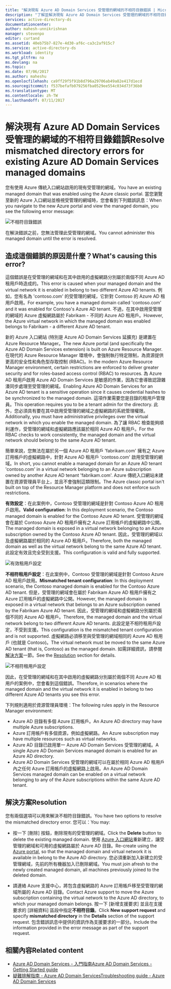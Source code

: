 ```yaml
---
title: "解決現有 Azure AD Domain Services 受管理的網域的不相符目錄錯誤 | Microsoft Docs"
description: "了解並解決現有 Azure AD Domain Services 受管理的網域的不相符目錄錯誤"
services: active-directory-ds
documentationcenter: 
author: mahesh-unnikrishnan
manager: stevenpo
editor: curtand
ms.assetid: 40eb75b7-827e-4d30-af6c-ca3c2af915c7
ms.service: active-directory-ds
ms.workload: identity
ms.tgt_pltfrm: na
ms.devlang: na
ms.topic: 
ms.date: 07/06/2017
ms.author: maheshu
ms.openlocfilehash: ca9ff29f5f91b8d796a29706ab49a82e417d1ecd
ms.sourcegitcommit: f537befafb079256fba0529ee554c034d73f36b0
ms.translationtype: MT
ms.contentlocale: zh-TW
ms.lasthandoff: 07/11/2017
---
```

# <a name="resolve-mismatched-directory-errors-for-existing-azure-ad-domain-services-managed-domains"></a><span data-ttu-id="66cba-103">解決現有 Azure AD Domain Services 受管理的網域的不相符目錄錯誤</span><span class="sxs-lookup"><span data-stu-id="66cba-103">Resolve mismatched directory errors for existing Azure AD Domain Services managed domains</span></span>
<span data-ttu-id="66cba-104">您有使用 Azure 傳統入口網站啟用的現有受管理的網域。</span><span class="sxs-lookup"><span data-stu-id="66cba-104">You have an existing managed domain that was enabled using the Azure classic portal.</span></span> <span data-ttu-id="66cba-105">當您瀏覽至新的 Azure 入口網站並檢視受管理的網域時，您會看到下列錯誤訊息：</span><span class="sxs-lookup"><span data-stu-id="66cba-105">When you navigate to the new Azure portal and view the managed domain, you see the following error message:</span></span>

![不相符目錄錯誤](.\media\getting-started\mismatched-tenant-error.png)

<span data-ttu-id="66cba-107">在解決錯誤之前，您無法管理此受管理的網域。</span><span class="sxs-lookup"><span data-stu-id="66cba-107">You cannot administer this managed domain until the error is resolved.</span></span>


## <a name="whats-causing-this-error"></a><span data-ttu-id="66cba-108">造成這個錯誤的原因是什麼？</span><span class="sxs-lookup"><span data-stu-id="66cba-108">What's causing this error?</span></span>
<span data-ttu-id="66cba-109">這個錯誤是在受管理的網域和在其中啟用的虛擬網路分別屬於兩個不同 Azure AD 租用戶時造成的。</span><span class="sxs-lookup"><span data-stu-id="66cba-109">This error is caused when your managed domain and the virtual network it is enabled in belong to two different Azure AD tenants.</span></span> <span data-ttu-id="66cba-110">例如，您有名為 'contoso.com' 的受管理的網域，它針對 Contoso 的 Azure AD 租用戶啟用。</span><span class="sxs-lookup"><span data-stu-id="66cba-110">For example, you have a managed domain called 'contoso.com' and it was enabled for Contoso's Azure AD tenant.</span></span> <span data-ttu-id="66cba-111">不過，在其中啟用受管理的網域的 Azure 虛擬網路屬於 Fabrikam - 不同的 Azure AD 租用戶。</span><span class="sxs-lookup"><span data-stu-id="66cba-111">However, the Azure virtual network in which the managed domain was enabled belongs to Fabrikam - a different Azure AD tenant.</span></span>

<span data-ttu-id="66cba-112">新的 Azure 入口網站 (特別是 Azure AD Domain Services 延擴充) 是建置在 Azure Resource Manager。</span><span class="sxs-lookup"><span data-stu-id="66cba-112">The new Azure portal (and specifically the Azure AD Domain Services extension) is built on Azure Resource Manager.</span></span> <span data-ttu-id="66cba-113">在現代的 Azure Resource Manager 環境中，會強制執行特定限制，為資源提供更高的安全性和角色型存取控制 (RBAC)。</span><span class="sxs-lookup"><span data-stu-id="66cba-113">In the modern Azure Resource Manager environment, certain restrictions are enforced to deliver greater security and for roles-based access control (RBAC) to resources.</span></span> <span data-ttu-id="66cba-114">為 Azure AD 租用戶啟用 Azure AD Domain Services 是敏感的作業，因為它會導致認證雜湊同步處理至受管理的網域。</span><span class="sxs-lookup"><span data-stu-id="66cba-114">Enabling Azure AD Domain Services for an Azure AD tenant is a sensitive operation since it causes credential hashes to be synchronized to the managed domain.</span></span> <span data-ttu-id="66cba-115">這項作業需要您是目錄的租用戶管理員。</span><span class="sxs-lookup"><span data-stu-id="66cba-115">This operation requires you to be a tenant admin for the directory.</span></span> <span data-ttu-id="66cba-116">此外，您必須具有要在其中啟用受管理的網域之虛擬網路的系統管理權限。</span><span class="sxs-lookup"><span data-stu-id="66cba-116">Additionally, you must have administrative privileges over the virtual network in which you enable the managed domain.</span></span> <span data-ttu-id="66cba-117">為了讓 RBAC 檢查能夠順利運作，受管理的網域和虛擬網路應該屬於相同 Azure AD 租用戶。</span><span class="sxs-lookup"><span data-stu-id="66cba-117">For the RBAC checks to work consistently, the managed domain and the virtual network should belong to the same Azure AD tenant.</span></span>

<span data-ttu-id="66cba-118">簡單來說，您無法在屬於另一個 Azure AD 租用戶 'fabrikam.com' 擁有之 Azure 訂用帳戶的虛擬網路中，針對 Azure AD 租用戶 'contoso.com' 啟用受管理的網域。</span><span class="sxs-lookup"><span data-stu-id="66cba-118">In short, you cannot enable a managed domain for an Azure AD tenant 'contoso.com' in a virtual network belonging to an Azure subscription owned by another Azure AD tenant 'fabrikam.com'.</span></span> <span data-ttu-id="66cba-119">Azure 傳統入口網站未建置在資源管理員平台上，並且不會強制這類限制。</span><span class="sxs-lookup"><span data-stu-id="66cba-119">The Azure classic portal isn't built on top of the Resource Manager platform and does not enforce such restrictions.</span></span>

<span data-ttu-id="66cba-120">**有效設定**：在此案例中，Contoso 受管理的網域是針對 Contoso Azure AD 租用戶啟用。</span><span class="sxs-lookup"><span data-stu-id="66cba-120">**Valid configuration**: In this deployment scenario, the Contoso managed domain is enabled for the Contoso Azure AD tenant.</span></span> <span data-ttu-id="66cba-121">受管理的網域會在屬於 Contoso Azure AD 租用戶擁有之 Azure 訂用帳戶的虛擬網路中公開。</span><span class="sxs-lookup"><span data-stu-id="66cba-121">The managed domain is exposed in a virtual network belonging to an Azure subscription owned by the Contoso Azure AD tenant.</span></span> <span data-ttu-id="66cba-122">因此，受管理的網域以及虛擬網路屬於相同的 Azure AD 租用戶。</span><span class="sxs-lookup"><span data-stu-id="66cba-122">Therefore, both the managed domain as well as the virtual network belong to the same Azure AD tenant.</span></span> <span data-ttu-id="66cba-123">此設定有效且完全受到支援。</span><span class="sxs-lookup"><span data-stu-id="66cba-123">This configuration is valid and fully supported.</span></span>

![有效租用戶設定](./media/getting-started/valid-tenant-config.png)

<span data-ttu-id="66cba-125">**不相符租用戶設定**：在此案例中，Contoso 受管理的網域是針對 Contoso Azure AD 租用戶啟用。</span><span class="sxs-lookup"><span data-stu-id="66cba-125">**Mismatched tenant configuration**: In this deployment scenario, the Contoso managed domain is enabled for the Contoso Azure AD tenant.</span></span> <span data-ttu-id="66cba-126">但是，受管理的網域會在屬於 Fabrikam Azure AD 租用戶擁有之 Azure 訂用帳戶的虛擬網路中公開。</span><span class="sxs-lookup"><span data-stu-id="66cba-126">However, the managed domain is exposed in a virtual network that belongs to an Azure subscription owned by the Fabrikam Azure AD tenant.</span></span> <span data-ttu-id="66cba-127">因此，受管理的網域和虛擬網路分別屬於兩個不同的 Azure AD 租用戶。</span><span class="sxs-lookup"><span data-stu-id="66cba-127">Therefore, the managed domain and the virtual network belong to two different Azure AD tenants.</span></span> <span data-ttu-id="66cba-128">此設定是不相符租用戶設定，不受到支援。</span><span class="sxs-lookup"><span data-stu-id="66cba-128">This configuration is the mismatched tenant configuration and is not supported.</span></span> <span data-ttu-id="66cba-129">虛擬網路必須移至與受管理的網域相同的 Azure AD 租用戶 (也就是 Contoso)。</span><span class="sxs-lookup"><span data-stu-id="66cba-129">The virtual network must be moved to the same Azure AD tenant (that is, Contoso) as the managed domain.</span></span> <span data-ttu-id="66cba-130">如需詳細資訊，請參閱[解決方案](#resolution)一節。</span><span class="sxs-lookup"><span data-stu-id="66cba-130">See the [Resolution](#resolution) section for details.</span></span>

![不相符租用戶設定](./media/getting-started/mismatched-tenant-config.png)

<span data-ttu-id="66cba-132">因此，在受管理的網域和在其中啟用的虛擬網路分別屬於兩個不同 Azure AD 租用戶的案例中，您會看到這個錯誤。</span><span class="sxs-lookup"><span data-stu-id="66cba-132">Therefore, in scenarios where the managed domain and the virtual network it is enabled in belong to two different Azure AD tenants you see this error.</span></span>

<span data-ttu-id="66cba-133">下列規則適用於資源管理員環境：</span><span class="sxs-lookup"><span data-stu-id="66cba-133">The following rules apply in the Resource Manager environment:</span></span>
- <span data-ttu-id="66cba-134">Azure AD 目錄有多個 Azure 訂用帳戶。</span><span class="sxs-lookup"><span data-stu-id="66cba-134">An Azure AD directory may have multiple Azure subscriptions.</span></span>
- <span data-ttu-id="66cba-135">Azure 訂用帳戶有多個資源，例如虛擬網路。</span><span class="sxs-lookup"><span data-stu-id="66cba-135">An Azure subscription may have multiple resources such as virtual networks.</span></span>
- <span data-ttu-id="66cba-136">Azure AD 目錄已啟用單一 Azure AD Domain Services 受管理的網域。</span><span class="sxs-lookup"><span data-stu-id="66cba-136">A single Azure AD Domain Services managed domain is enabled for an Azure AD directory.</span></span>
- <span data-ttu-id="66cba-137">Azure AD Domain Services 受管理的網域可以在屬於相同 Azure AD 租用戶內之任何 Azure 訂用帳戶的虛擬網路上啟用。</span><span class="sxs-lookup"><span data-stu-id="66cba-137">An Azure AD Domain Services managed domain can be enabled on a virtual network belonging to any of the Azure subscriptions within the same Azure AD tenant.</span></span>


## <a name="resolution"></a><span data-ttu-id="66cba-138">解決方案</span><span class="sxs-lookup"><span data-stu-id="66cba-138">Resolution</span></span>
<span data-ttu-id="66cba-139">您有兩個選項可以用來解決不相符目錄錯誤。</span><span class="sxs-lookup"><span data-stu-id="66cba-139">You have two options to resolve the mismatched directory error.</span></span> <span data-ttu-id="66cba-140">您可以：</span><span class="sxs-lookup"><span data-stu-id="66cba-140">You may:</span></span>

- <span data-ttu-id="66cba-141">按一下 [刪除] 按鈕，刪除現有的受管理的網域。</span><span class="sxs-lookup"><span data-stu-id="66cba-141">Click the **Delete** button to delete the existing managed domain.</span></span> <span data-ttu-id="66cba-142">使用 [Azure 入口網站](https://portal.azure.com)重新建立，讓受管理的網域和可用的虛擬網路屬於 Azure AD 目錄。</span><span class="sxs-lookup"><span data-stu-id="66cba-142">Re-create using the [Azure portal](https://portal.azure.com), so that the managed domain and virtual network it is available in belong to the Azure AD directory.</span></span> <span data-ttu-id="66cba-143">您必須重新加入新建立的受管理網域，先前的所有機器加入已刪除網域。</span><span class="sxs-lookup"><span data-stu-id="66cba-143">You must join afresh to the newly created managed domain, all machines previously joined to the deleted domain.</span></span>

- <span data-ttu-id="66cba-144">請連絡 Azure 支援中心，將包含虛擬網路的 Azure 訂用帳戶移至受管理的網域所屬的 Azure AD 目錄。</span><span class="sxs-lookup"><span data-stu-id="66cba-144">Contact Azure support to move the Azure subscription containing the virtual network to the Azure AD directory, to which your managed domain belongs.</span></span> <span data-ttu-id="66cba-145">按一下 [新增支援要求] 並且在支援要求的 [詳細資料] 區段中指定**不相符目錄**。</span><span class="sxs-lookup"><span data-stu-id="66cba-145">Click **New support request** and specify **mismatched directory** in the **Details** section of the support request.</span></span> <span data-ttu-id="66cba-146">包含錯誤訊息中提供的資訊作為支援要求的一部分。</span><span class="sxs-lookup"><span data-stu-id="66cba-146">Include the information provided in the error message as part of the support request.</span></span>


## <a name="related-content"></a><span data-ttu-id="66cba-147">相關內容</span><span class="sxs-lookup"><span data-stu-id="66cba-147">Related content</span></span>
* [<span data-ttu-id="66cba-148">Azure AD Domain Services - 入門指南</span><span class="sxs-lookup"><span data-stu-id="66cba-148">Azure AD Domain Services - Getting Started guide</span></span>](active-directory-ds-getting-started.md)
* [<span data-ttu-id="66cba-149">疑難排解指南 - Azure AD Domain Services</span><span class="sxs-lookup"><span data-stu-id="66cba-149">Troubleshooting guide - Azure AD Domain Services</span></span>](active-directory-ds-troubleshooting.md)

